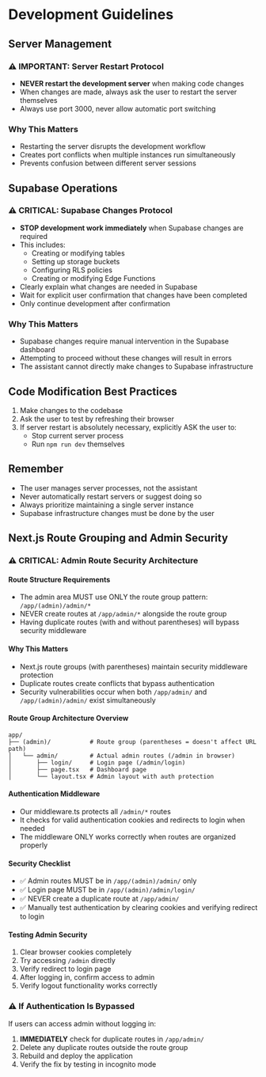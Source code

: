 # Development Guidelines

## Server Management

### ⚠️ IMPORTANT: Server Restart Protocol
- **NEVER restart the development server** when making code changes
- When changes are made, always ask the user to restart the server themselves
- Always use port 3000, never allow automatic port switching

### Why This Matters
- Restarting the server disrupts the development workflow
- Creates port conflicts when multiple instances run simultaneously
- Prevents confusion between different server sessions

## Supabase Operations

### ⚠️ CRITICAL: Supabase Changes Protocol
- **STOP development work immediately** when Supabase changes are required
- This includes:
  - Creating or modifying tables
  - Setting up storage buckets
  - Configuring RLS policies
  - Creating or modifying Edge Functions
- Clearly explain what changes are needed in Supabase
- Wait for explicit user confirmation that changes have been completed
- Only continue development after confirmation

### Why This Matters
- Supabase changes require manual intervention in the Supabase dashboard
- Attempting to proceed without these changes will result in errors
- The assistant cannot directly make changes to Supabase infrastructure

## Code Modification Best Practices

1. Make changes to the codebase
2. Ask the user to test by refreshing their browser
3. If server restart is absolutely necessary, explicitly ASK the user to:
   - Stop current server process
   - Run `npm run dev` themselves

## Remember
- The user manages server processes, not the assistant
- Never automatically restart servers or suggest doing so
- Always prioritize maintaining a single server instance 
- Supabase infrastructure changes must be done by the user 

## Next.js Route Grouping and Admin Security

### ⚠️ CRITICAL: Admin Route Security Architecture

#### Route Structure Requirements
- The admin area MUST use ONLY the route group pattern: `/app/(admin)/admin/*`
- NEVER create routes at `/app/admin/*` alongside the route group
- Having duplicate routes (with and without parentheses) will bypass security middleware

#### Why This Matters
- Next.js route groups (with parentheses) maintain security middleware protection
- Duplicate routes create conflicts that bypass authentication
- Security vulnerabilities occur when both `/app/admin/` and `/app/(admin)/admin/` exist simultaneously

#### Route Group Architecture Overview
```
app/
├── (admin)/           # Route group (parentheses = doesn't affect URL path)
│   └── admin/         # Actual admin routes (/admin in browser)
│       ├── login/     # Login page (/admin/login)
│       ├── page.tsx   # Dashboard page
│       └── layout.tsx # Admin layout with auth protection
```

#### Authentication Middleware
- Our middleware.ts protects all `/admin/*` routes
- It checks for valid authentication cookies and redirects to login when needed
- The middleware ONLY works correctly when routes are organized properly

#### Security Checklist
- ✅ Admin routes MUST be in `/app/(admin)/admin/` only
- ✅ Login page MUST be in `/app/(admin)/admin/login/`
- ✅ NEVER create a duplicate route at `/app/admin/`
- ✅ Manually test authentication by clearing cookies and verifying redirect to login

#### Testing Admin Security
1. Clear browser cookies completely
2. Try accessing `/admin` directly
3. Verify redirect to login page
4. After logging in, confirm access to admin
5. Verify logout functionality works correctly

### ⚠️ If Authentication Is Bypassed
If users can access admin without logging in:
1. **IMMEDIATELY** check for duplicate routes in `/app/admin/`
2. Delete any duplicate routes outside the route group
3. Rebuild and deploy the application
4. Verify the fix by testing in incognito mode 